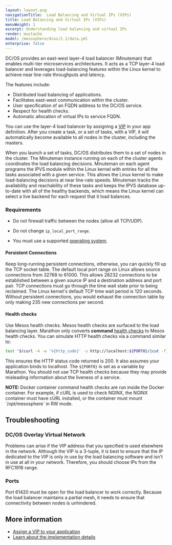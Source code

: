 ```yaml
---
layout: layout.pug
navigationTitle:  Load Balancing and Virtual IPs (VIPs)
title: Load Balancing and Virtual IPs (VIPs)
menuWeight: 1
excerpt: Understanding load balancing and virtual IPs
render: mustache
model: /mesosphere/dcos/2.1/data.yml
enterprise: false
---
```



DC/OS provides an east-west layer-4 load balancer (Minuteman) that enables multi-tier microservices architectures. It acts as a TCP layer-4 load balancer and leverages load-balancing features within the Linux kernel to achieve near line-rate throughputs and latency.

The features include:
- Distributed load balancing of applications.
- Facilitates east-west communication within the cluster.
- User specification of an FQDN address to the DC/OS service.
- Respect for health checks.
- Automatic allocation of virtual IPs to service FQDN.

You can use the layer-4 load balancer by assigning a [VIP](/mesosphere/dcos/2.1/networking/load-balancing-vips/virtual-ip-addresses/) in your app definition. After you create a task, or a set of tasks, with a VIP, it will automatically become available to all nodes in the cluster, including the masters.

When you launch a set of tasks, DC/OS distributes them to a set of nodes in the cluster. The Minuteman instance running on each of the cluster agents coordinates the load balancing decisions. Minuteman on each agent programs the IPVS module within the Linux kernel with entries for all the tasks associated with a given service. This allows the Linux kernel to make load-balancing decisions at near line-rate speeds. Minuteman tracks the availability and reachability of these tasks and keeps the IPVS database up-to-date with all of the healthy backends, which means the Linux kernel can select a live backend for each request that it load balances.

### Requirements

-  Do not firewall traffic between the nodes (allow all TCP/UDP).
-  Do not change `ip_local_port_range`.

-  You must use a supported [operating system](/mesosphere/dcos/2.1/installing/production/system-requirements/).

#### Persistent Connections
Keep long-running persistent connections, otherwise, you can quickly fill up the TCP socket table. The default local port range on Linux allows source connections from 32768 to 61000. This allows 28232 connections to be established between a given source IP and a destination address and port pair. TCP connections must go through the time wait state prior to being reclaimed. The Linux kernel's default TCP time wait period is 120 seconds. Without persistent connections, you would exhaust the connection table by only making 235 new connections per second.

#### Health checks
Use Mesos health checks. Mesos health checks are surfaced to the load balancing layer. Marathon only converts **command** [health checks](/mesosphere/dcos/2.1/deploying-services/creating-services/health-checks/) to Mesos health checks. You can simulate HTTP health checks via a command similar to:

 ```bash
 test "$(curl -4 -w '%{http_code}' -s http://localhost:${PORT0}/|cut -f1 -d" ")" == 200
 ```

 This ensures the HTTP status code returned is 200. It also assumes your application binds to localhost. The `${PORT0}` is set as a variable by Marathon. You should not use TCP health checks because they may provide misleading information about the liveness of a service.

<p class="message--note"><strong>NOTE: </strong>Docker container command health checks are run inside the Docker container. For example, if cURL is used to check NGINX, the NGINX container must have cURL installed, or the container must mount `/opt/mesosphere` in RW mode.</p>

## Troubleshooting

### DC/OS Overlay Virtual Network
Problems can arise if the VIP address that you specified is used elsewhere in the network. Although the VIP is a 3-tuple, it is best to ensure that the IP dedicated to the VIP is only in use by the load balancing software and isn't in use at all in your network. Therefore, you should choose IPs from the RFC1918 range.

### Ports
Port 61420 must be open for the load balancer to work correctly. Because the load balancer maintains a partial mesh, it needs to ensure that connectivity between nodes is unhindered.

## More information

- [Assign a VIP to your application](/mesosphere/dcos/2.1/networking/load-balancing-vips/virtual-ip-addresses/)
- [Learn about the implementation details](https://github.com/dcos/minuteman)
